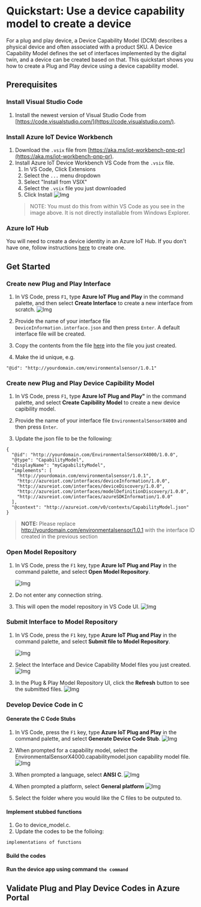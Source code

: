 # Quickstart: Use a device capability model to create a device

For a plug and play device, a Device Capability Model (DCM) describes a physical device and often associated with a product SKU. A Device Capability Model defines the set of interfaces implemented by the digital twin, and a device can be created based on that. This quickstart shows you how to create a Plug and Play device using a device capability model.

## Prerequisites

### Install Visual Studio Code
1. Install the newest version of Visual Studio Code from [https://code.visualstudio.com/](https://code.visualstudio.com/). 

### Install Azure IoT Device Workbench
1. Download the `.vsix` file from [https://aka.ms/iot-workbench-pnp-pr](https://aka.ms/iot-workbench-pnp-pr).
2. Install Azure IoT Device Workbench VS Code from the `.vsix` file.
   1. In VS Code, Click Extensions
   2. Select the `...` menu dropdown
   3. Select "Install from VSIX"
   4. Select the `.vsix` file you just downloaded
   5. Click Install
   ![Img](img/install-vsix.png)
   > NOTE: You must do this from within VS Code as you see in the image above. It is not directly installable from Windows Explorer.
   
### Azure IoT Hub
You will need to create a device identity in an Azure IoT Hub. If you don't have one, follow instructions [here](https://docs.microsoft.com/en-us/azure/iot-hub/quickstart-send-telemetry-node#create-an-iot-hub) to create one.

## Get Started

### Create new Plug and Play Interface 

1. In VS Code, press `F1`, type **Azure IoT Plug and Play** in the command palette, and then select **Create Interface** to create a new interface from scratch.
    ![Img](img/create-interface.png)

2. Provide the name of your interface file `DeviceInformation.interface.json` and then press `Enter`. A default interface file will be created.
3. Copy the contents from the file [here]() into the file you just created.
  
4. Make the id unique, e.g.
```
"@id": "http://yourdomain.com/environmentalsensor/1.0.1"
```

### Create new Plug and Play Device Capibility Model 

1. In VS Code, press `F1`, type **Azure IoT Plug and Play"** in the command palette, and select **Create Capibility Model** to create a new device capibility model.

2. Provide the name of your interface file `EnvironmentalSensorX4000` and then press `Enter`.

3. Update the json file to be the following:

```
{
  "@id": "http://yourdomain.com/EnvironmentalSensorX4000/1.0.0",
  "@type": "CapabilityModel",
  "displayName": "myCapabilityModel",
  "implements": [
    "http://yourdomain.com/environmentalsensor/1.0.1",
    "http://azureiot.com/interfaces/deviceInformation/1.0.0",
    "http://azureiot.com/interfaces/deviceDiscovery/1.0.0",
    "http://azureiot.com/interfaces/modelDefinitionDiscovery/1.0.0",
    "http://azureiot.com/interfaces/azureSDKInformation/1.0.0"
  ],
  "@context": "http://azureiot.com/v0/contexts/CapabilityModel.json"
}
```
 > **NOTE:** Please replace http://yourdomain.com/environmentalsensor/1.0.1 with the interface ID created in the previous section

### Open Model Repository

1. In VS Code, press the `F1` key, type **Azure IoT Plug and Play** in the command palette, and select **Open Model Repository**. 

   ![Img](img/open-model-repo.png)

2. Do not enter any connection string.

3. This will open the model repository in VS Code UI.
   ![Img](img/model-repo-ui.png)

### Submit Interface to Model Repository

1. In VS Code, press the `F1` key, type **Azure IoT Plug and Play** in the command palette, and select **Submit file to Model Repository**. 

   ![Img](img/submit.png)

2. Select the Interface and Device Capability Model files you just created.
   ![Img](img/submit-file.png)

3. In the Plug & Play Model Repository UI, click the **Refresh** button to see the submitted files.
   ![Img](img/model-repo-ui-submitted.png)


### Develop Device Code in C

#### Generate the C Code Stubs
1. In VS Code, press the `F1` key, type **Azure IoT Plug and Play** in the command palette, and select **Generate Device Code Stub**.
    ![Img](img/command-generate-device-code.png)

2. When prompted for a capability model, select the EnvironmentalSensorX4000.capabilitymodel.json capability model file.
    ![Img](img/select-dcm.png)

3. When prompted a language, select **ANSI C**.
    ![Img](img/device-lang.png)

4. When prompted a platform, select **General platform**
   ![Img](img/reveal-in-folder.png)
   
5. Select the folder where you would like the C files to be outputed to.

#### Implement stubbed functions
1. Go to device_model.c.
2. Update the codes to be the folloing:
```
implementations of functions
```
#### Build the codes
#### Run the device app using command `the command`

## Validate Plug and Play Device Codes in Azure Portal
